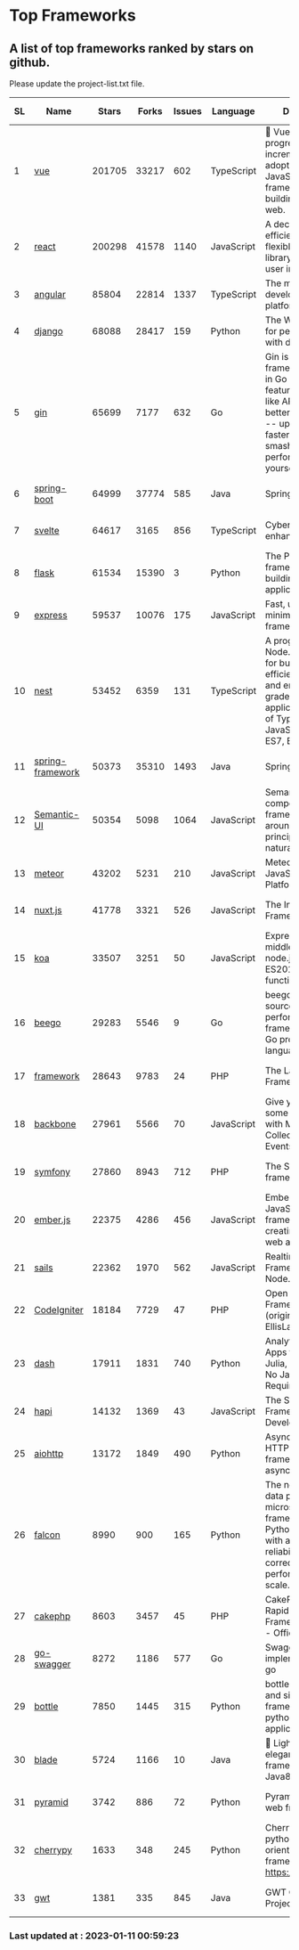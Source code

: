 # Top Frameworks
## A list of top frameworks ranked by stars on github.  
Please update the project-list.txt file.

| SL| Name  | Stars| Forks| Issues | Language | Description | Last Commit |
| --| ------| -----| ---- | ------ | -------- | ----------- | ----------- |
| 1 | [vue](https://github.com/vuejs/vue) | 201705 | 33217 | 602 | TypeScript | 🖖 Vue.js is a progressive, incrementally-adoptable JavaScript framework for building UI on the web. | 2022-12-27 21:38:05 |
| 2 | [react](https://github.com/facebook/react) | 200298 | 41578 | 1140 | JavaScript | A declarative, efficient, and flexible JavaScript library for building user interfaces. | 2023-01-11 00:53:16 |
| 3 | [angular](https://github.com/angular/angular) | 85804 | 22814 | 1337 | TypeScript | The modern web developer’s platform | 2023-01-10 22:30:30 |
| 4 | [django](https://github.com/django/django) | 68088 | 28417 | 159 | Python | The Web framework for perfectionists with deadlines. | 2023-01-10 13:25:44 |
| 5 | [gin](https://github.com/gin-gonic/gin) | 65699 | 7177 | 632 | Go | Gin is a HTTP web framework written in Go (Golang). It features a Martini-like API with much better performance -- up to 40 times faster. If you need smashing performance, get yourself some Gin. | 2023-01-10 02:12:12 |
| 6 | [spring-boot](https://github.com/spring-projects/spring-boot) | 64999 | 37774 | 585 | Java | Spring Boot | 2023-01-10 15:01:13 |
| 7 | [svelte](https://github.com/sveltejs/svelte) | 64617 | 3165 | 856 | TypeScript | Cybernetically enhanced web apps | 2023-01-10 17:17:09 |
| 8 | [flask](https://github.com/pallets/flask) | 61534 | 15390 | 3 | Python | The Python micro framework for building web applications. | 2023-01-09 20:45:16 |
| 9 | [express](https://github.com/expressjs/express) | 59537 | 10076 | 175 | JavaScript | Fast, unopinionated, minimalist web framework for node. | 2022-10-08 20:11:42 |
| 10 | [nest](https://github.com/nestjs/nest) | 53452 | 6359 | 131 | TypeScript | A progressive Node.js framework for building efficient, scalable, and enterprise-grade server-side applications on top of TypeScript & JavaScript (ES6, ES7, ES8) 🚀 | 2023-01-10 07:32:32 |
| 11 | [spring-framework](https://github.com/spring-projects/spring-framework) | 50373 | 35310 | 1493 | Java | Spring Framework | 2023-01-10 23:26:30 |
| 12 | [Semantic-UI](https://github.com/Semantic-Org/Semantic-UI) | 50354 | 5098 | 1064 | JavaScript | Semantic is a UI component framework based around useful principles from natural language. | 2022-10-06 20:02:37 |
| 13 | [meteor](https://github.com/meteor/meteor) | 43202 | 5231 | 210 | JavaScript | Meteor, the JavaScript App Platform | 2023-01-09 14:49:30 |
| 14 | [nuxt.js](https://github.com/nuxt/nuxt.js) | 41778 | 3321 | 526 | JavaScript | The Intuitive Vue(2) Framework | 2022-12-19 17:01:27 |
| 15 | [koa](https://github.com/koajs/koa) | 33507 | 3251 | 50 | JavaScript | Expressive middleware for node.js using ES2017 async functions | 2023-01-02 06:55:07 |
| 16 | [beego](https://github.com/beego/beego) | 29283 | 5546 | 9 | Go | beego is an open-source, high-performance web framework for the Go programming language. | 2022-12-26 15:53:27 |
| 17 | [framework](https://github.com/laravel/framework) | 28643 | 9783 | 24 | PHP | The Laravel Framework. | 2023-01-10 19:10:50 |
| 18 | [backbone](https://github.com/jashkenas/backbone) | 27961 | 5566 | 70 | JavaScript | Give your JS App some Backbone with Models, Views, Collections, and Events | 2023-01-04 11:09:21 |
| 19 | [symfony](https://github.com/symfony/symfony) | 27860 | 8943 | 712 | PHP | The Symfony PHP framework | 2023-01-09 18:32:09 |
| 20 | [ember.js](https://github.com/emberjs/ember.js) | 22375 | 4286 | 456 | JavaScript | Ember.js - A JavaScript framework for creating ambitious web applications | 2023-01-07 05:16:35 |
| 21 | [sails](https://github.com/balderdashy/sails) | 22362 | 1970 | 562 | JavaScript | Realtime MVC Framework for Node.js | 2022-11-21 02:21:42 |
| 22 | [CodeIgniter](https://github.com/bcit-ci/CodeIgniter) | 18184 | 7729 | 47 | PHP | Open Source PHP Framework (originally from EllisLab) | 2022-12-01 11:38:45 |
| 23 | [dash](https://github.com/plotly/dash) | 17911 | 1831 | 740 | Python | Analytical Web Apps for Python, R, Julia, and Jupyter. No JavaScript Required. | 2022-12-17 15:12:48 |
| 24 | [hapi](https://github.com/hapijs/hapi) | 14132 | 1369 | 43 | JavaScript | The Simple, Secure Framework Developers Trust | 2022-12-23 20:15:56 |
| 25 | [aiohttp](https://github.com/aio-libs/aiohttp) | 13172 | 1849 | 490 | Python | Asynchronous HTTP client/server framework for asyncio and Python | 2023-01-08 01:30:26 |
| 26 | [falcon](https://github.com/falconry/falcon) | 8990 | 900 | 165 | Python | The no-magic web data plane API and microservices framework for Python developers, with a focus on reliability, correctness, and performance at scale. | 2023-01-08 12:41:07 |
| 27 | [cakephp](https://github.com/cakephp/cakephp) | 8603 | 3457 | 45 | PHP | CakePHP: The Rapid Development Framework for PHP - Official Repository | 2023-01-10 18:41:53 |
| 28 | [go-swagger](https://github.com/go-swagger/go-swagger) | 8272 | 1186 | 577 | Go | Swagger 2.0 implementation for go | 2022-12-18 01:03:36 |
| 29 | [bottle](https://github.com/bottlepy/bottle) | 7850 | 1445 | 315 | Python | bottle.py is a fast and simple micro-framework for python web-applications. | 2022-09-05 15:24:52 |
| 30 | [blade](https://github.com/lets-blade/blade) | 5724 | 1166 | 10 | Java | :rocket: Lightning fast and elegant mvc framework for Java8 | 2022-05-10 12:38:06 |
| 31 | [pyramid](https://github.com/Pylons/pyramid) | 3742 | 886 | 72 | Python | Pyramid - A Python web framework | 2022-12-31 00:58:19 |
| 32 | [cherrypy](https://github.com/cherrypy/cherrypy) | 1633 | 348 | 245 | Python | CherryPy is a pythonic, object-oriented HTTP framework.      https://cherrypy.dev | 2023-01-09 16:26:47 |
| 33 | [gwt](https://github.com/gwtproject/gwt) | 1381 | 335 | 845 | Java | GWT Open Source Project | 2022-11-30 14:11:08 |

### Last updated at : 2023-01-11 00:59:23

